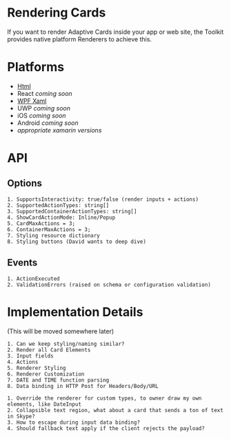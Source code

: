 # Rendering Cards

If you want to render Adaptive Cards inside your app or web site, the Toolkit provides native platform Renderers to achieve this.

# Platforms 
* [Html](renderers/Html)
* React *coming soon*
* [WPF Xaml](Renderers/XamlRenderer)
* UWP *coming soon*
* iOS *coming soon*
* Android *coming soon*
* *appropriate xamarin versions*

# API

## Options
	1. SupportsInteractivity: true/false (render inputs + actions)
	2. SupportedActionTypes: string[]
	3. SupportedContainerActionTypes: string[]
	4. ShowCardActionMode: Inline/Popup
	5. CardMaxActions = 3;
	6. ContainerMaxActions = 3;
	7. Styling resource dictionary
	8. Styling buttons (David wants to deep dive)
	
## Events
	1. ActionExecuted
	2. ValidationErrors (raised on schema or configuration validation)


# Implementation Details
(This will be moved somewhere later)

	1. Can we keep styling/naming similar?
	2. Render all Card Elements
	3. Input fields
	4. Actions
	5. Renderer Styling
	6. Renderer Customization
	7. DATE and TIME function parsing
	8. Data binding in HTTP Post for Headers/Body/URL

	1. Override the renderer for custom types, to owner draw my own elements, like DateInput
	2. Collapsible text region, what about a card that sends a ton of text in Skype?
	3. How to escape during input data binding?
	4. Should fallback text apply if the client rejects the payload?



